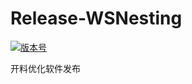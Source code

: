 # Release-WSNesting

[![版本号](https://img.shields.io/badge/release-2.1.7.0-blue.svg?style=flat-square)](https://github.com/WangShiSoftware/Release-WSNesting/releases)

开料优化软件发布
